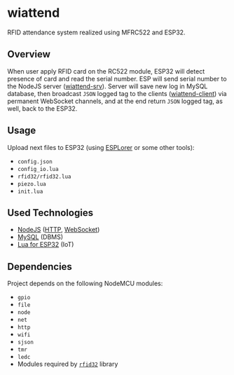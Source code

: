 # wiattend
RFID attendance system realized using MFRC522 and ESP32.

## Overview

When user apply RFID card on the RC522 module, ESP32 will detect presence of card and read the serial number. ESP will send serial number to the NodeJS server ([wiattend-srv](https://github.com/abobija/wiattend-srv)). Server will save new log in MySQL database, then broadcast `JSON` logged tag to the clients ([wiattend-client](https://github.com/abobija/wiattend-client)) via permanent WebSocket channels, and at the end return `JSON` logged tag, as well, back to the ESP32.

## Usage

Upload next files to ESP32 (using [ESPLorer](https://www.youtube.com/watch?v=ICRAlUCPpwY&t=23s) or some other tools):
  - `config.json`
  - `config_io.lua`
  - `rfid32/rfid32.lua`
  - `piezo.lua`
  - `init.lua`

## Used Technologies

  - [NodeJS](https://nodejs.org) ([HTTP](https://en.wikipedia.org/wiki/Hypertext_Transfer_Protocol), [WebSocket](https://en.wikipedia.org/wiki/WebSocket))
  - [MySQL](https://www.mysql.com/) (DBMS)
  - [Lua for ESP32](https://nodemcu.readthedocs.io/en/dev-esp32) (IoT)

## Dependencies

Project depends on the following NodeMCU modules:

  - `gpio`
  - `file`
  - `node`
  - `net`
  - `http`
  - `wifi`
  - `sjson`
  - `tmr`
  - `ledc`
  - Modules required by [`rfid32`](https://github.com/abobija/rfid32#dependencies) library
